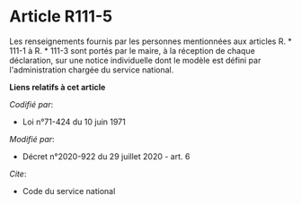 # Article R111-5

Les renseignements fournis par les personnes mentionnées aux articles R. * 111-1 à R. * 111-3 sont portés par le maire, à la
réception de chaque déclaration, sur une notice individuelle dont le modèle est défini par l'administration chargée du
service national.

**Liens relatifs à cet article**

_Codifié par_:

  - Loi n°71-424 du 10 juin 1971

_Modifié par_:

  - Décret n°2020-922 du 29 juillet 2020 - art. 6

_Cite_:

  - Code du service national
